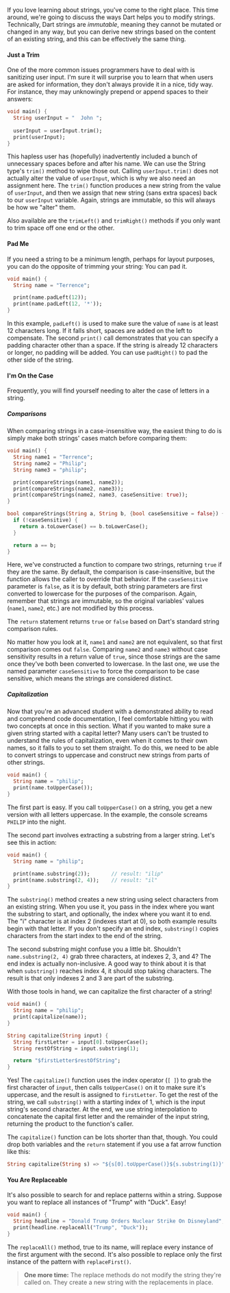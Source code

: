 If you love learning about strings, you've come to the right place. This time around, we're going to discuss the ways Dart helps you to modify strings. Technically, Dart strings are *immutable*, meaning they cannot be mutated or changed in any way, but you can derive new strings based on the content of an existing string, and this can be effectively the same thing.

#### Just a Trim

One of the more common issues programmers have to deal with is sanitizing user input. I'm sure it will surprise you to learn that when users are asked for information, they don't always provide it in a nice, tidy way. For instance, they may unknowingly prepend or append spaces to their answers:

```dart
void main() {
  String userInput = "  John ";
  
  userInput = userInput.trim();
  print(userInput);
}
```

This hapless user has (hopefully) inadvertently included a bunch of unnecessary spaces before and after his name. We can use the String type's `trim()` method to wipe those out. Calling `userInput.trim()` does not actually alter the value of `userInput`, which is why we also need an assignment here. The `trim()` function produces a new string from the value of `userInput`, and then we assign that new string (sans extra spaces) back to our `userInput` variable. Again, strings are immutable, so this will always be how we "alter" them.

Also available are the `trimLeft()` and `trimRight()` methods if you only want to trim space off one end or the other.

#### Pad Me

If you need a string to be a minimum length, perhaps for layout purposes, you can do the opposite of trimming your string: You can pad it.

```dart
void main() {
  String name = "Terrence";

  print(name.padLeft(12));
  print(name.padLeft(12, '*'));
}
```

In this example, `padLeft()` is used to make sure the value of `name` is at least 12 characters long. If it falls short, spaces are added on the left to compensate. The second `print()` call demonstrates that you can specify a padding character other than a space. If the string is already 12 characters or longer, no padding will be added. You can use `padRight()` to pad the other side of the string.

#### I'm On the Case

Frequently, you will find yourself needing to alter the case of letters in a string.

##### Comparisons

When comparing strings in a case-insensitive way, the easiest thing to do is simply make both strings' cases match before comparing them:

```dart
void main() {
  String name1 = "Terrence";
  String name2 = "Philip";
  String name3 = "philip";

  print(compareStrings(name1, name2));
  print(compareStrings(name2, name3));
  print(compareStrings(name2, name3, caseSensitive: true));
}

bool compareStrings(String a, String b, {bool caseSensitive = false}) {
  if (!caseSensitive) {
    return a.toLowerCase() == b.toLowerCase();
  }

  return a == b;
}
```

Here, we've constructed a function to compare two strings, returning `true` if they are the same. By default, the comparison is case-insensitive, but the function allows the caller to override that behavior. If the `caseSensitive` parameter is `false`, as it is by default, both string parameters are first converted to lowercase for the purposes of the comparison. Again, remember that strings are immutable, so the original variables' values (`name1`, `name2`, etc.) are not modified by this process.

The `return` statement returns `true` or `false` based on Dart's standard string comparison rules.

No matter how you look at it, `name1` and `name2` are not equivalent, so that first comparison comes out `false`. Comparing `name2` and `name3` without case sensitivity results in a return value of `true`, since those strings are the same once they've both been converted to lowercase. In the last one, we use the named parameter `caseSensitive` to force the comparison to be case sensitive, which means the strings are considered distinct.

##### Capitalization

Now that you're an advanced student with a demonstrated ability to read and comprehend code documentation, I feel comfortable hitting you with two concepts at once in this section. What if you wanted to make sure a given string started with a capital letter? Many users can't be trusted to understand the rules of capitalization, even when it comes to their own names, so it falls to you to set them straight. To do this, we need to be able to convert strings to uppercase and construct new strings from parts of other strings.

```dart
void main() {
  String name = "philip";
  print(name.toUpperCase());
}
```

The first part is easy. If you call `toUpperCase()` on a string, you get a new version with all letters uppercase. In the example, the console screams `PHILIP` into the night.

The second part involves extracting a substring from a larger string. Let's see this in action:

```dart
void main() {
  String name = "philip";

  print(name.substring(2));       // result: "ilip"
  print(name.substring(2, 4));    // result: "il"
}
```

The `substring()` method creates a new string using select characters from an existing string. When you use it, you pass in the index where you want the substring to start, and optionally, the index where you want it to end. The "i" character is at index 2 (indexes start at 0), so both example results begin with that letter. If you don't specify an end index, `substring()` copies characters from the start index to the end of the string.

The second substring might confuse you a little bit. Shouldn't `name.substring(2, 4)` grab three characters, at indexes 2, 3, and 4? The end index is actually non-inclusive. A good way to think about it is that when `substring()` reaches index 4, it should stop taking characters. The result is that only indexes 2 and 3 are part of the substring.

With those tools in hand, we can capitalize the first character of a string!

```dart
void main() {
  String name = "philip";
  print(capitalize(name));
}

String capitalize(String input) {
  String firstLetter = input[0].toUpperCase();
  String restOfString = input.substring(1);

  return "$firstLetter$restOfString";
}
```

Yes! The `capitalize()` function uses the index operator (`[ ]`) to grab the first character of `input`, then calls `toUpperCase()` on it to make sure it's uppercase, and the result is assigned to `firstLetter`. To get the rest of the string, we call `substring()` with a starting index of 1, which is the input string's second character. At the end, we use string interpolation to concatenate the capital first letter and the remainder of the input string, returning the product to the function's caller.

The `capitalize()` function can be lots shorter than that, though. You could drop both variables and the `return` statement if you use a fat arrow function like this:

```dart
String capitalize(String s) => "${s[0].toUpperCase()}${s.substring(1)}";
```

#### You Are Replaceable

It's also possible to search for and replace patterns within a string. Suppose you want to replace all instances of "Trump" with "Duck". Easy!

```dart
void main() {
  String headline = "Donald Trump Orders Nuclear Strike On Disneyland";
  print(headline.replaceAll("Trump", "Duck"));
}
```

The `replaceAll()` method, true to its name, will replace every instance of the first argument with the second. It's also possible to replace only the first instance of the pattern with `replaceFirst()`.

> **One more time:** The replace methods do not modify the string they're called on. They create a new string with the replacements in place.